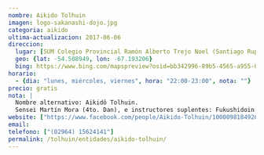 ```yaml
---
nombre: Aikido Tolhuin
imagen: logo-sakanashi-dojo.jpg
categoria: aikido
ultima-actualizacion: 2017-06-06
direccion: 
  lugar: [SUM Colegio Provincial Ramón Alberto Trejo Noel (Santiago Rupatini 379)]
  geo: {lat: -54.508949, lon: -67.193206}
  bing: https://www.bing.com/mapspreview?osid=bb342996-89b5-4565-a955-0e8745905c01&cp=-54.5087~-67.196576&lvl=16&style=h&v=2&sV=2&form=S00027
horario: 
  - {dia: "lunes, miércoles, viernes", hora: "22:00-23:00", nota: ""}
precio: gratis
nota: | 
  Nombre alternativo: Aikidô Tolhuin.
  Sensei Martín Mora (4to. Dan), e instructores suplentes: Fukushidoin: Benito GARRIDO TORRES (1° Dan), Eduardo VARGAS (1° Dan)
website: ["https://www.facebook.com/people/Aikido-Tolhuin/100009818492687"]
email: 
telefono: ["(02964) 15624141"]
permalink: /tolhuin/entidades/aikido-tolhuin/
---
```


